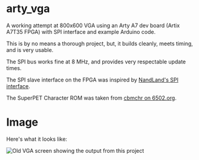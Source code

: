 # arty_vga
A working attempt at 800x600 VGA using an Arty A7 dev board (Artix A7T35 FPGA) with SPI interface and example Arduino code.

This is by no means a thorough project, but, it builds cleanly, meets timing, and is very usable.

The SPI bus works fine at 8 MHz, and provides very respectable update times.

The SPI slave interface on the FPGA was inspired by [NandLand's SPI interface](https://github.com/nandland/spi-slave).

The SuperPET Character ROM was taken from [cbmchr on 6502.org](http://www.6502.org/users/sjgray/computer/cbmchr/cbmchr.html).

# Image
Here's what it looks like:

![Old VGA screen showing the output from this project](https://github.com/m1geo/arty_vga/images/screen.jpg "Old VGA screen showing the output from this project")